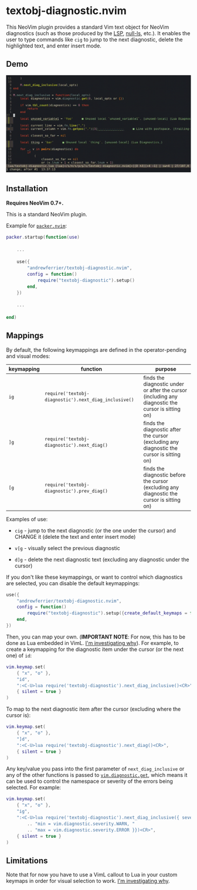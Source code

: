 # textobj-diagnostic.nvim

This NeoVim plugin provides a standard Vim text object for NeoVim diagnostics
(such as those produced by the [LSP](https://neovim.io/doc/user/lsp.html),
[null-ls](https://github.com/jose-elias-alvarez/null-ls.nvim), etc.). It enables
the user to type commands like `cig` to jump to the next diagnostic,
delete the highlighted text, and enter insert mode.

## Demo

![Demo Video](demos/demo1.gif)

## Installation

**Requires NeoVim 0.7+.**

This is a standard NeoVim plugin.

Example for [`packer.nvim`](https://github.com/wbthomason/packer.nvim):

```lua
packer.startup(function(use)

    ...

    use({
        "andrewferrier/textobj-diagnostic.nvim",
        config = function()
            require("textobj-diagnostic").setup()
        end,
    })

    ...

end)
```

## Mappings

By default, the following keymappings are defined in the operator-pending and visual modes:

| keymapping | function                                              | purpose                                                                                            |
| -          | -                                                     | -                                                                                                  |
| `ig`       | `require('textobj-diagnostic').next_diag_inclusive()` | finds the diagnostic under or after the cursor (including any diagnostic the cursor is sitting on) |
| `]g`       | `require('textobj-diagnostic').next_diag()`           | finds the diagnostic after the cursor (excluding any diagnostic the cursor is sitting on)          |
| `[g`       | `require('textobj-diagnostic').prev_diag()`           | finds the diagnostic before the cursor (excluding any diagnostic the cursor is sitting on)         |

Examples of use:

*   `cig` - jump to the next diagnostic (or the one under the cursor) and CHANGE
    it (delete the text and enter insert mode)

*   `v[g` - visually select the previous diagnostic

*   `d]g` - delete the next diagnostic text (excluding any diagnostic under the
    cursor)

If you don't like these keymappings, or want to control which diagnostics are
selected, you can disable the default keymappings:

```lua
use({
    "andrewferrier/textobj-diagnostic.nvim",
    config = function()
        require("textobj-diagnostic").setup({create_default_keymaps = false})
    end,
})
```

Then, you can map your own. (**IMPORTANT NOTE**: For now, this has to be done as Lua embedded in VimL. [I'm investigating
why](https://github.com/andrewferrier/textobj-diagnostic.nvim/issues/4)). For example, to create a keymapping for the
diagnostic item under the cursor (or the next one) of `id`:

```lua
vim.keymap.set(
    { "x", "o" },
    "id",
    ":<C-U>lua require('textobj-diagnostic').next_diag_inclusive()<CR>",
    { silent = true }
)
```

To map to the next diagnostic item after the cursor (excluding where the cursor
is):

```lua
vim.keymap.set(
    { "x", "o" },
    "]d",
    ":<C-U>lua require('textobj-diagnostic').next_diag()<CR>",
    { silent = true }
)
```

Any key/value you pass into the first parameter of `next_diag_inclusive` or any
of the other functions is passed to
[`vim.diagnostic.get`](https://neovim.io/doc/user/diagnostic.html#vim.diagnostic.get\(\)),
which means it can be used to control the namespace or severity of the errors
being selected. For example:

```lua
vim.keymap.set(
    { "x", "o" },
    "ig",
    ":<C-U>lua require('textobj-diagnostic').next_diag_inclusive({ severity = { "
        .. "min = vim.diagnostic.severity.WARN, "
        .. "max = vim.diagnostic.severity.ERROR }})<CR>",
    { silent = true }
)
```

## Limitations

Note that for now you have to use a VimL callout to Lua in your custom keymaps
in order for visual selection to work. [I'm investigating
why](https://github.com/andrewferrier/textobj-diagnostic.nvim/issues/4).
